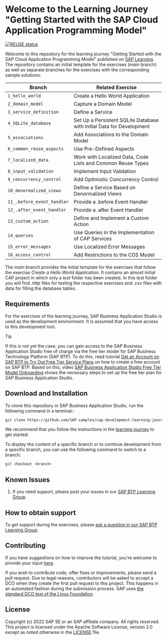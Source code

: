 # Welcome to the Learning Journey "Getting Started with the SAP Cloud Application Programming Model"
[![REUSE status](https://api.reuse.software/badge/github.com/SAP-samples/cap-development-learning-journey)](https://api.reuse.software/info/github.com/SAP-samples/cap-development-learning-journey)

Welcome to this repository for the learning journey "Getting Started with the SAP Cloud Application Programming Model" published on [SAP Learning](https://learning.sap.com/learning-journeys/). The repository contains an initial template for the exercises (*main* branch) as well as separate branches for the exercises with the corresponding sample solutions:

Branch | Related Exercise
---------|----------
`1_hello_world` | Create a Hello World Application
`2_domain_model` | Capture a Domain Model
`3_service_definition` | Define a Service
`4_SQLite_database` | Set Up a Persistent SQLite Database with Initial Data for Development
`5_associations` | Add Associations to the Domain Model
`6_common_reuse_aspects` | Use Pre-Defined Aspects
`7_localized_data` | Work with Localized Data, Code Lists and Common Reuse Types
`8_input_validation` | Implement Input Validation
`9_concurrency_control` | Add Optimistic Concurrency Control
`10_denormalized_views` | Define a Service Based on Denormalized Views
`11_.before_event_handler` | Provide a .before Event Handler
`12_.after_event_handler` | Provide a .after Event Handler
`13_custom_action` | Define and Implement a Custom Action 
`14_queries` | Use Queries in the Implementation of CAP Services  
`15_error_messages` | Use Localized Error Messages
`16_access_control` | Add Restrictions to the CDS Model

The *main* branch provides the initial template for the exercises that follow the exercise *Create a Hello World Application*. It contains an almost initial CAP project in which only a *test* folder has been created. In this *test* folder you will find *.http* files for testing the respective exercises and *.csv* files with data for filling the database tables.

## Requirements
For the exercises of the learning journey, SAP Business Application Studio is used as the development environment. It is assumed that you have access to this development tool.

> [!TIP]
> If this is not yet the case, you can gain access to the SAP Business Application Studio free of charge via the free tier model for SAP Business Technology Platform (SAP BTP). To do this, read tutorial [Get an Account on SAP BTP to Try Out Free Tier Service Plans](https://developers.sap.com/tutorials/btp-free-tier-account.html) on how to create a free account on SAP BTP. Based on this, video [SAP Business Application Studio Free Tier Model Onboarding](https://www.youtube.com/watch?v=-g7LZHqcbDQ) shows the necessary steps to set up the free tier plan for SAP Business Application Studio.

## Download and Installation

To clone this repository in SAP Business Application Studio, run the following command in a terminal::

```sh
git clone https://github.com/SAP-samples/cap-development-learning-journey.git
```

We recommend that you follow the instructions in the [learning journey](https://learning.sap.com/learning-journeys/cap-development-learning-journey) to get started.


To display the content of a specific branch or to continue development from a specific branch, you can use the following command to switch to a branch:

```sh
git checkout <branch>
```

## Known Issues


1. If you need support, please post your issues in our [SAP BTP Learning Group](https://groups.community.sap.com/t5/sap-btp-learning/gh-p/SAP-BTP-Learning).

## How to obtain support

To get support during the exercises, please [ask a question in our SAP BTP Learning Group](https://groups.community.sap.com/t5/sap-btp-learning/gh-p/sapui5-development).

## Contributing
If you have suggestions on how to improve the tutorial, you're welcome to provide your input [here](https://github.com/SAP-samples/sapui5-development-learning-journey).

If you wish to contribute code, offer fixes or improvements, please send a pull request. Due to legal reasons, contributors will be asked to accept a DCO when they create the first pull request to this project. This happens in an automated fashion during the submission process. SAP uses [the standard DCO text of the Linux Foundation](https://developercertificate.org/).

## License
Copyright (c) 2022 SAP SE or an SAP affiliate company. All rights reserved. This project is licensed under the Apache Software License, version 2.0 except as noted otherwise in the [LICENSE](LICENSES/Apache-2.0.txt) file.
